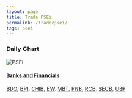 ```yaml
---
layout: page
title: Trade PSEi
permalink: /trade/psei/
tags: psei
---
```


### Daily Chart

![PSEi](http://www.marketwatch.com/kaavio.Webhost/charts/big.chart?nosettings=1&symb=PSEI&uf=7168&type=4&size=3&sid=124190&style=1013&freq=1&time=8&ma=6&maval=20,50,200&lf=4&lf2=0&lf3=0&height=510&width=720&mocktick=1)  

#### [Banks and Financials](http://zettainino.com/trade-banks-and-financials/)
[BDO](http://zettainino.com/trade-bdo/), [BPI](http://zettainino.com/trade-bpi/), [CHIB](http://zettainino.com/trade-chib/), [EW](http://zettainino.com/trade-ew/), [MBT](http://zettainino.com/trade-mbt/), [PNB](http://zettainino.com/trade-pnb/), [RCB](http://zettainino.com/trade-rcb/), [SECB](http://zettainino.com/trade-secb/), [UBP](http://zettainino.com/trade-ubp/)
